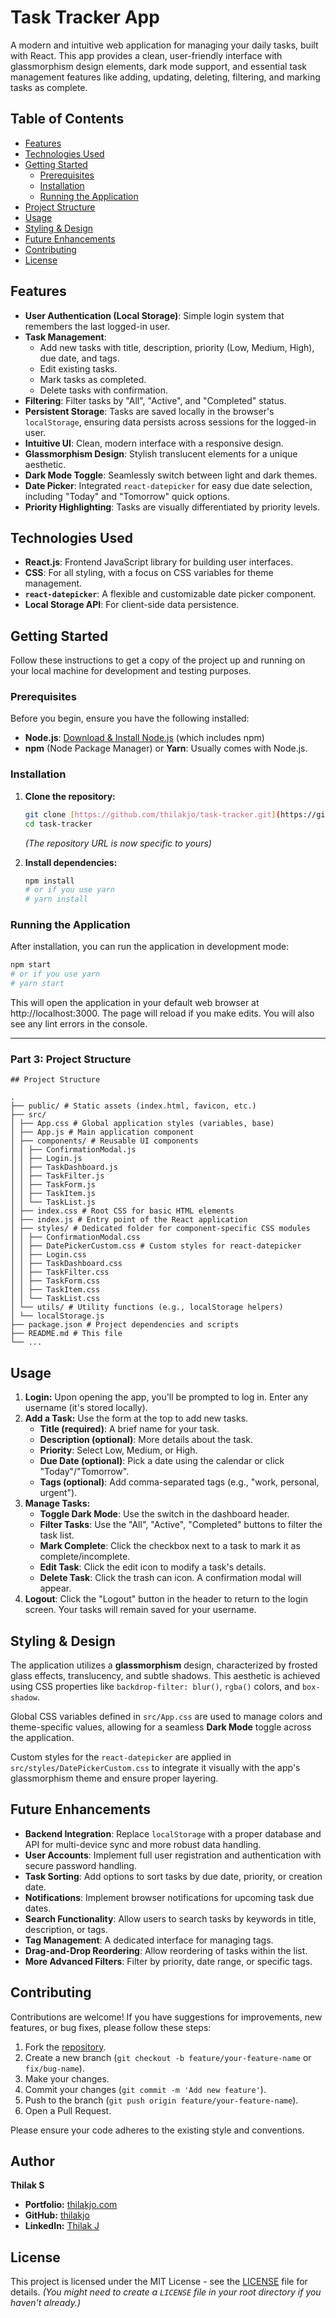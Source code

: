 # Task Tracker App

A modern and intuitive web application for managing your daily tasks, built with React. This app provides a clean, user-friendly interface with glassmorphism design elements, dark mode support, and essential task management features like adding, updating, deleting, filtering, and marking tasks as complete.

## Table of Contents

- [Features](#features)
- [Technologies Used](#technologies-used)
- [Getting Started](#getting-started)
  - [Prerequisites](#prerequisites)
  - [Installation](#installation)
  - [Running the Application](#running-the-application)
- [Project Structure](#project-structure)
- [Usage](#usage)
- [Styling & Design](#styling--design)
- [Future Enhancements](#future-enhancements)
- [Contributing](#contributing)
- [License](#license)

## Features

- **User Authentication (Local Storage)**: Simple login system that remembers the last logged-in user.
- **Task Management**:
  - Add new tasks with title, description, priority (Low, Medium, High), due date, and tags.
  - Edit existing tasks.
  - Mark tasks as completed.
  - Delete tasks with confirmation.
- **Filtering**: Filter tasks by "All", "Active", and "Completed" status.
- **Persistent Storage**: Tasks are saved locally in the browser's `localStorage`, ensuring data persists across sessions for the logged-in user.
- **Intuitive UI**: Clean, modern interface with a responsive design.
- **Glassmorphism Design**: Stylish translucent elements for a unique aesthetic.
- **Dark Mode Toggle**: Seamlessly switch between light and dark themes.
- **Date Picker**: Integrated `react-datepicker` for easy due date selection, including "Today" and "Tomorrow" quick options.
- **Priority Highlighting**: Tasks are visually differentiated by priority levels.

## Technologies Used

- **React.js**: Frontend JavaScript library for building user interfaces.
- **CSS**: For all styling, with a focus on CSS variables for theme management.
- **`react-datepicker`**: A flexible and customizable date picker component.
- **Local Storage API**: For client-side data persistence.

## Getting Started

Follow these instructions to get a copy of the project up and running on your local machine for development and testing purposes.

### Prerequisites

Before you begin, ensure you have the following installed:

- **Node.js**: [Download & Install Node.js](https://nodejs.org/en/download/) (which includes npm)
- **npm** (Node Package Manager) or **Yarn**: Usually comes with Node.js.

### Installation

1.  **Clone the repository:**

    ```bash
    git clone [https://github.com/thilakjo/task-tracker.git](https://github.com/thilakjo/task-tracker.git)
    cd task-tracker
    ```

    _(The repository URL is now specific to yours)_

2.  **Install dependencies:**
    ```bash
    npm install
    # or if you use yarn
    # yarn install
    ```

### Running the Application

After installation, you can run the application in development mode:

```bash
npm start
# or if you use yarn
# yarn start
```

This will open the application in your default web browser at http://localhost:3000. The page will reload if you make edits. You will also see any lint errors in the console.

---

### **Part 3: Project Structure**

```
## Project Structure

.
├── public/ # Static assets (index.html, favicon, etc.)
├── src/
│ ├── App.css # Global application styles (variables, base)
│ ├── App.js # Main application component
│ ├── components/ # Reusable UI components
│ │ ├── ConfirmationModal.js
│ │ ├── Login.js
│ │ ├── TaskDashboard.js
│ │ ├── TaskFilter.js
│ │ ├── TaskForm.js
│ │ ├── TaskItem.js
│ │ └── TaskList.js
│ ├── index.css # Root CSS for basic HTML elements
│ ├── index.js # Entry point of the React application
│ ├── styles/ # Dedicated folder for component-specific CSS modules
│ │ ├── ConfirmationModal.css
│ │ ├── DatePickerCustom.css # Custom styles for react-datepicker
│ │ ├── Login.css
│ │ ├── TaskDashboard.css
│ │ ├── TaskFilter.css
│ │ ├── TaskForm.css
│ │ ├── TaskItem.css
│ │ └── TaskList.css
│ └── utils/ # Utility functions (e.g., localStorage helpers)
│ └── localStorage.js
├── package.json # Project dependencies and scripts
├── README.md # This file
└── ...

```

## Usage

1.  **Login:** Upon opening the app, you'll be prompted to log in. Enter any username (it's stored locally).
2.  **Add a Task:** Use the form at the top to add new tasks.
    - **Title (required)**: A brief name for your task.
    - **Description (optional)**: More details about the task.
    - **Priority**: Select Low, Medium, or High.
    - **Due Date (optional)**: Pick a date using the calendar or click "Today"/"Tomorrow".
    - **Tags (optional)**: Add comma-separated tags (e.g., "work, personal, urgent").
3.  **Manage Tasks:**
    - **Toggle Dark Mode**: Use the switch in the dashboard header.
    - **Filter Tasks**: Use the "All", "Active", "Completed" buttons to filter the task list.
    - **Mark Complete**: Click the checkbox next to a task to mark it as complete/incomplete.
    - **Edit Task**: Click the edit icon to modify a task's details.
    - **Delete Task**: Click the trash can icon. A confirmation modal will appear.
4.  **Logout**: Click the "Logout" button in the header to return to the login screen. Your tasks will remain saved for your username.

## Styling & Design

The application utilizes a **glassmorphism** design, characterized by frosted glass effects, translucency, and subtle shadows. This aesthetic is achieved using CSS properties like `backdrop-filter: blur()`, `rgba()` colors, and `box-shadow`.

Global CSS variables defined in `src/App.css` are used to manage colors and theme-specific values, allowing for a seamless **Dark Mode** toggle across the application.

Custom styles for the `react-datepicker` are applied in `src/styles/DatePickerCustom.css` to integrate it visually with the app's glassmorphism theme and ensure proper layering.

## Future Enhancements

- **Backend Integration**: Replace `localStorage` with a proper database and API for multi-device sync and more robust data handling.
- **User Accounts**: Implement full user registration and authentication with secure password handling.
- **Task Sorting**: Add options to sort tasks by due date, priority, or creation date.
- **Notifications**: Implement browser notifications for upcoming task due dates.
- **Search Functionality**: Allow users to search tasks by keywords in title, description, or tags.
- **Tag Management**: A dedicated interface for managing tags.
- **Drag-and-Drop Reordering**: Allow reordering of tasks within the list.
- **More Advanced Filters**: Filter by priority, date range, or specific tags.

## Contributing

Contributions are welcome! If you have suggestions for improvements, new features, or bug fixes, please follow these steps:

1.  Fork the [repository](https://github.com/thilakjo/task-tracker).
2.  Create a new branch (`git checkout -b feature/your-feature-name` or `fix/bug-name`).
3.  Make your changes.
4.  Commit your changes (`git commit -m 'Add new feature'`).
5.  Push to the branch (`git push origin feature/your-feature-name`).
6.  Open a Pull Request.

Please ensure your code adheres to the existing style and conventions.

## Author

**Thilak S**

- **Portfolio:** [thilakjo.com](https://thilakjo.com)
- **GitHub:** [thilakjo](https://github.com/thilakjo)
- **LinkedIn:** [Thilak J](https://www.linkedin.com/in/thilakjo/)

## License

This project is licensed under the MIT License - see the [LICENSE](LICENSE) file for details.
_(You might need to create a `LICENSE` file in your root directory if you haven't already.)_
